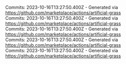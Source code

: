 Commits: 2023-10-16T13:27:50.400Z - Generated via https://github.com/marketplace/actions/artificial-grass
<br>
Commits: 2023-10-16T13:27:50.400Z - Generated via https://github.com/marketplace/actions/artificial-grass
<br>
Commits: 2023-10-16T13:27:50.400Z - Generated via https://github.com/marketplace/actions/artificial-grass
<br>
Commits: 2023-10-16T13:27:50.400Z - Generated via https://github.com/marketplace/actions/artificial-grass
<br>
Commits: 2023-10-16T13:27:50.400Z - Generated via https://github.com/marketplace/actions/artificial-grass
<br>
